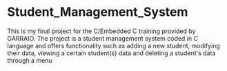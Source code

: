# Student_Management_System
This is my final project for the C/Embedded C training provided by GARRAIO. The project is a student management system coded in C language and offers functionality such as adding a new student, modifying their data, viewing a certain student(s) data and deleting a student's data through a menu
